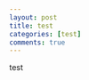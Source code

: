 ```yaml
---
layout: post
title: test
categories: [test]
comments: true
---
```


test































